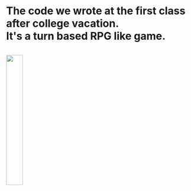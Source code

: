 <h1>
The code we wrote at the first class after college vacation. 
<br>
It's a turn based RPG like game.
<br><br>
<img src="https://user-images.githubusercontent.com/57627628/89555477-7abedc80-d7e6-11ea-896e-d76787050138.png" width="30%"></img> 
</h1>
